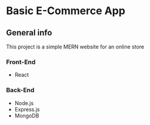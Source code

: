 # Basic E-Commerce App

## General info
This project is a simple MERN website for an online store

### Front-End
- React

### Back-End
- Node.js
- Express.js
- MongoDB
